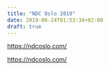 ```yaml
---
title: "NDC Oslo 2019"
date: 2019-06-24T01:53:34+02:00
draft: true
---
```


https://ndcoslo.com/

https://ndcoslo.com/
